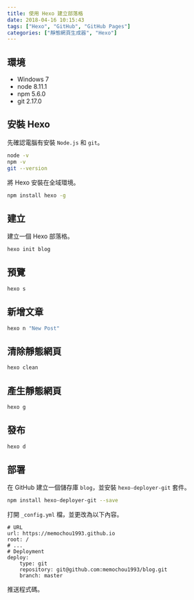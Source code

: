 ```yaml
---
title: 使用 Hexo 建立部落格
date: 2018-04-16 10:15:43
tags: ["Hexo", "GitHub", "GitHub Pages"]
categories: ["靜態網頁生成器", "Hexo"]
---
```


## 環境

- Windows 7
- node 8.11.1
- npm 5.6.0
- git 2.17.0

## 安裝 Hexo

先確認電腦有安裝 `Node.js` 和 `git`。

```bash
node -v
npm -v
git --version
```

將 Hexo 安裝在全域環境。

```bash
npm install hexo -g
```

## 建立

建立一個 Hexo 部落格。

```bash
hexo init blog
```

## 預覽

```bash
hexo s
```

## 新增文章

```bash
hexo n "New Post"
```

## 清除靜態網頁

```bash
hexo clean
```

## 產生靜態網頁

```bash
hexo g
```

## 發布

```bash
hexo d
```

## 部署

在 GitHub 建立一個儲存庫 `blog`，並安裝 `hexo-deployer-git` 套件。

```bash
npm install hexo-deployer-git --save
```

打開 `_config.yml` 檔，並更改為以下內容。

```env
# URL
url: https://memochou1993.github.io
root: /
# ...
# Deployment
deploy:
    type: git
    repository: git@github.com:memochou1993/blog.git
    branch: master
```

推送程式碼。
